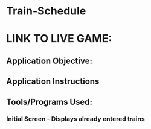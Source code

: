 # Train-Schedule

# LINK TO LIVE GAME: 

## Application Objective: 

## Application Instructions


## Tools/Programs Used: 

### Initial Screen - Displays already entered trains


### 
